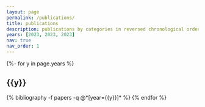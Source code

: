 ```yaml
---
layout: page
permalink: /publications/
title: publications
description: publications by categories in reversed chronological order. generated by jekyll-scholar.
years: [2023, 2023, 2023]
nav: true
nav_order: 1
---
```

<!-- _pages/publications.md -->
<div class="publications">

{%- for y in page.years %}
  <h2 class="year">{{y}}</h2>
  {% bibliography -f papers -q @*[year={{y}}]* %}
{% endfor %}

</div>

